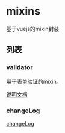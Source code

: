 # mixins

基于vuejs的mixin封装

## 列表

### validator

用于表单验证的mixin。

[说明文档](https://github.com/rubyisapm/ct-mixins/blob/master/src/js/mixins/readme.md)


### changeLog

[changeLog](https://github.com/ct-adc/adc-mixins/blob/master/changelog.md)